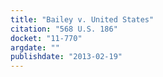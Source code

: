 ```yaml
---
title: "Bailey v. United States"
citation: "568 U.S. 186"
docket: "11-770"
argdate: ""
publishdate: "2013-02-19"
---
```

